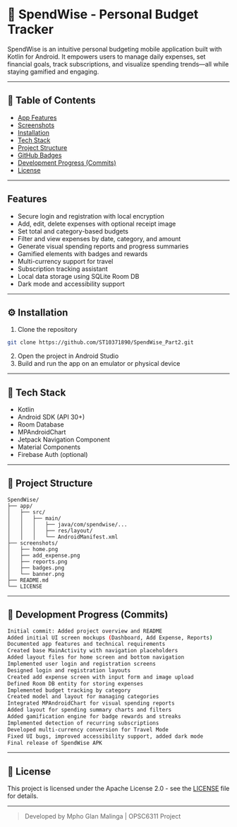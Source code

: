 # 📱 SpendWise - Personal Budget Tracker


SpendWise is an intuitive personal budgeting mobile application built with Kotlin for Android. It empowers users to manage daily expenses, set financial goals, track subscriptions, and visualize spending trends—all while staying gamified and engaging.

---

## 🔗 Table of Contents
- [App Features](#app-features)
- [Screenshots](#screenshots)
- [Installation](#installation)
- [Tech Stack](#tech-stack)
- [Project Structure](#project-structure)
- [GitHub Badges](#github-badges)
- [Development Progress (Commits)](#development-progress-commits)
- [License](#license)

---


## Features
- Secure login and registration with local encryption
- Add, edit, delete expenses with optional receipt image
- Set total and category-based budgets
- Filter and view expenses by date, category, and amount
- Generate visual spending reports and progress summaries
- Gamified elements with badges and rewards
- Multi-currency support for travel
- Subscription tracking assistant
- Local data storage using SQLite Room DB
- Dark mode and accessibility support


---

## ⚙️ Installation

1. Clone the repository
```bash
git clone https://github.com/ST10371890/SpendWise_Part2.git
```
2. Open the project in Android Studio
3. Build and run the app on an emulator or physical device

---

## 🧪 Tech Stack
- Kotlin
- Android SDK (API 30+)
- Room Database
- MPAndroidChart
- Jetpack Navigation Component
- Material Components
- Firebase Auth (optional)

---

## 📁 Project Structure
```
SpendWise/
├── app/
│   ├── src/
│   │   ├── main/
│   │   │   ├── java/com/spendwise/...
│   │   │   ├── res/layout/
│   │   │   └── AndroidManifest.xml
├── screenshots/
│   ├── home.png
│   ├── add_expense.png
│   ├── reports.png
│   ├── badges.png
│   └── banner.png
├── README.md
└── LICENSE
```

---

## 🔁 Development Progress (Commits)
```bash
Initial commit: Added project overview and README
Added initial UI screen mockups (Dashboard, Add Expense, Reports)
Documented app features and technical requirements
Created base MainActivity with navigation placeholders
Added layout files for home screen and bottom navigation
Implemented user login and registration screens
Designed login and registration layouts
Created add expense screen with input form and image upload
Defined Room DB entity for storing expenses
Implemented budget tracking by category
Created model and layout for managing categories
Integrated MPAndroidChart for visual spending reports
Added layout for spending summary charts and filters
Added gamification engine for badge rewards and streaks
Implemented detection of recurring subscriptions
Developed multi-currency conversion for Travel Mode
Fixed UI bugs, improved accessibility support, added dark mode
Final release of SpendWise APK
```

---

## 📜 License

This project is licensed under the Apache License 2.0 - see the [LICENSE](LICENSE) file for details.

---

> Developed by Mpho Glan Malinga | OPSC6311 Project
